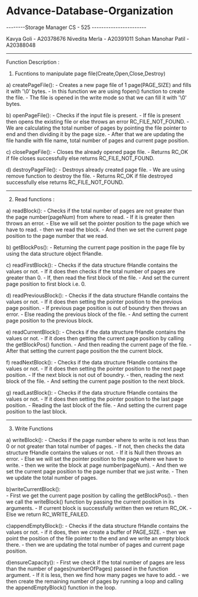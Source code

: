 # Advance-Database-Organization
--------Storage Manager CS - 525 -----------------------


Kavya Goli          - A20378676
Nivedita Merla      - A20391011
Sohan Manohar Patil - A20388048


--------------------------------------------------------

Function Description :

1. Fucntions to manipulate page file(Create,Open,Close,Destroy)

a) createPageFile():
      - Creates a new page file of 1 page(PAGE_SIZE) and fills it with '\0' bytes.
      - In this function we are using fopen() function to create the file.
      - The file is opened in the write mode so that we can fill it with '\0' bytes.

b) openPageFile():
      - Checks if the input file is present.
      - If file is present then opens the existing file or else throws an error RC_FILE_NOT_FOUND.
      - We are calculating the total number of pages by pointing the file pointer to end and then dividing it by the page size. 
      - After that we are updating the file handle with file name, total number of pages and current page position.
      
c) closePageFile():
      - Closes the already opened page file.
      - Returns RC_OK if file closes successfully else returns RC_FILE_NOT_FOUND.

d) destroyPageFile():
      - Destroys already created page file.
      - We are using remove function to destroy the file.
      - Returns RC_OK if file destroyed successfully else returns RC_FILE_NOT_FOUND. 

------------------------------------------------------------------------------------
2. Read functions :

a) readBlock():
      - Checks if the total number of pages are not greater than the page number(pageNum) from where to read.
      - If it is greater then throws an error.
      - Else we will set the pointer position to the page which we have to read.
      - then we read the block.
      - And then we set the current page position to the page number that we read.

b) getBlockPos():
      - Returning the current page position in the page file by using the data structure object fHandle.

c) readFirstBlock():
      - Checks if the data structure fHandle contains the values or not.
      - If it does then checks if the total number of pages are greater than 0.
      - If, then read the first block of the file.
      - And set the current page position to first block i.e. 0.

d) readPreviousBlock():
      - Checks if the data structure fHandle contains the values or not.
      - If it does then setting the pointer position to the previous page position.
      - If previous page position is out of boundry then throws an error.
      - Else reading the previous block of the file.
      - And setting the current page position to the previous block.

e) readCurrentBlock():
      - Checks if the data structure fHandle contains the values or not.
      - If it does then getting the current page position by calling the getBlockPos() function.
      - And then reading the current page of the file.
      - After that setting the current page position the the current block.

f) readNextBlock():
      - Checks if the data structure fHandle contains the values or not.
      - If it does then setting the pointer position to the next page position.
      - If the next block is not out of boundry.
      - then, reading the next block of the file.
      - And setting the current page position to the next block.

g) readLastBlock():
      - Checks if the data structure fHandle contains the values or not.
      - If it does then setting the pointer position to the last page position.
      - Reading the last block of the file.
      - And setting the current page position to the last block.

-------------------------------------------------------------------------------------------------------------

3. Write Functions

a) writeBlock():
      - Checks if the page number where to write is not less than 0 or not greater than total number of pages.
      - If not, then checks the data structure fHandle contains the values or not.
      - If it is Null then throws an error.
      - Else we will set the pointer position to the page where we have to write.
      - then we write the block at page number(pageNum).
      - And then we set the current page position to the page number that we just write.
      - Then we update the total number of pages.

b)writeCurrentBlock():      
      - First we get the current page position by calling the getBlockPos().
      - then we call the writeBlock() function by passing the current position in its arguments.
      - If current block is successfully written then we return RC_OK.
      - Else we return RC_WRITE_FAILED.

c)appendEmptyBlock():
      - Checks if the data structure fHandle contains the values or not.
      - if it does, then we create a buffer of PAGE_SIZE.
      - then we point the position of the file pointer to the end and we write an empty block there.
      - then we are updating the total number of pages and current page position.
    
d)ensureCapacity():
      - First we check if the total number of pages are less than the number of pages(numberOfPages) passed in the function argument.
      - If it is less, then we find how many pages we have to add.
      - we then create the remaining number of pages by running a loop and calling the appendEmptyBlock() function in the loop.
